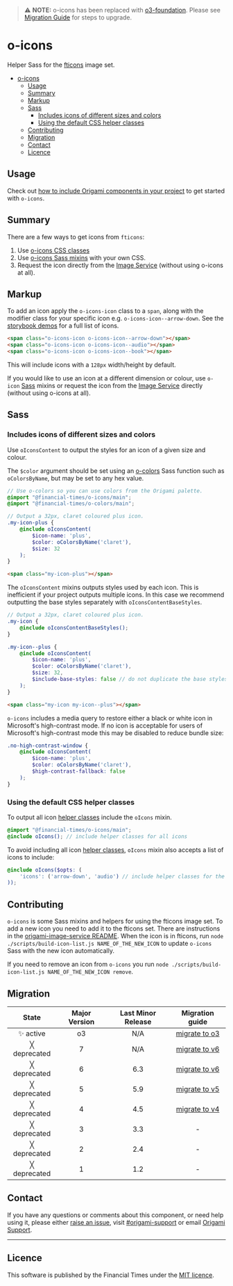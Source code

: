 > ⚠️ **NOTE:** o-icons has been replaced with [o3-foundation](../o3-foundation/README.md). Please see [Migration Guide](MIGRATION.md#migrating-from-v7-to-o3-foundation@3) for steps to upgrade.

# o-icons

Helper Sass for the [fticons](https://o2.origami.ft.com/?path=/story/o2-core_deprecated-o-icons--icons&globals=backgrounds:!undefined) image set.

- [o-icons](#o-icons)
	- [Usage](#usage)
	- [Summary](#summary)
	- [Markup](#markup)
	- [Sass](#sass)
		- [Includes icons of different sizes and colors](#includes-icons-of-different-sizes-and-colors)
		- [Using the default CSS helper classes](#using-the-default-css-helper-classes)
	- [Contributing](#contributing)
	- [Migration](#migration)
	- [Contact](#contact)
	- [Licence](#licence)

## Usage

Check out [how to include Origami components in your project](https://origami.ft.com/documentation/components/#including-origami-components-in-your-project) to get started with `o-icons`.

## Summary

There are a few ways to get icons from `fticons`:

1.  Use [o-icons CSS classes](#markup)
2.  Use [o-icons Sass mixins](#sass) with your own CSS.
3.  Request the icon directly from the [Image Service](https://www.ft.com/__origami/service/image/v2/docs/url-builder?url=fticon-v1%3Aarrow-down&preview=true) (without using o-icons at all).


## Markup

To add an icon apply the `o-icons-icon` class to a `span`, along with the modifier class for your specific icon e.g. `o-icons-icon--arrow-down`. See the [storybook demos](https://o2.origami.ft.com/?path=/story/o2-core_deprecated-o-icons--icons&globals=backgrounds:!undefined) for a full list of icons.

```html
<span class="o-icons-icon o-icons-icon--arrow-down"></span>
<span class="o-icons-icon o-icons-icon--audio"></span>
<span class="o-icons-icon o-icons-icon--book"></span>
```

This will include icons with a `128px` width/height by default.

If you would like to use an icon at a different dimension or colour, use `o-icon` [Sass](#sass) mixins or request the icon from the [Image Service](https://www.ft.com/__origami/service/image/v2/docs/url-builder?url=fticon-v1%3Aarrow-down&preview=true) directly (without using o-icons at all).

## Sass

### Includes icons of different sizes and colors

Use `oIconsContent` to output the styles for an icon of a given size and colour.

The `$color` argument should be set using an [o-colors](https://o2.origami.ft.com/?path=/docs/o2-core_deprecated-o-colors-readme--docs&globals=backgrounds:!undefined) Sass function such as `oColorsByName`, but may be set to any hex value.

```scss
// Use o-colors so you can use colors from the Origami palette.
@import "@financial-times/o-icons/main";
@import "@financial-times/o-colors/main";

// Output a 32px, claret coloured plus icon.
.my-icon-plus {
	@include oIconsContent(
		$icon-name: 'plus',
		$color: oColorsByName('claret'),
		$size: 32
	);
}
```

```html
<span class="my-icon-plus"></span>
```

The `oIconsContent` mixins outputs styles used by each icon. This is inefficient if your project outputs multiple icons. In this case we recommend outputting the base styles separately with `oIconsContentBaseStyles`.

```scss
// Output a 32px, claret coloured plus icon.
.my-icon {
	@include oIconsContentBaseStyles();
}

.my-icon--plus {
	@include oIconsContent(
		$icon-name: 'plus',
		$color: oColorsByName('claret'),
		$size: 32,
		$include-base-styles: false // do not duplicate the base styles
	);
}
```

```html
<span class="my-icon my-icon--plus"></span>
```

`o-icons` includes a media query to restore either a black or white icon in Microsoft's high-contrast mode. If no icon is acceptable for users of Microsoft's high-contrast mode this may be disabled to reduce bundle size:

```scss
.no-high-contrast-window {
	@include oIconsContent(
		$icon-name: 'plus',
		$color: oColorsByName('claret'),
		$high-contrast-fallback: false
	);
}
```

### Using the default CSS helper classes

To output all icon [helper classes](#markup) include the `oIcons` mixin.
```scss
@import "@financial-times/o-icons/main";
@include oIcons(); // include helper classes for all icons
```

To avoid including all icon [helper classes](#markup), `oIcons` mixin also accepts a list of icons to include:
```scss
@include oIcons($opts: (
	'icons': ('arrow-down', 'audio') // include helper classes for the arrow-down and audio icons
));
```

## Contributing

`o-icons` is some Sass mixins and helpers for using the fticons image set. To add a new icon you need to add it to the fticons set. There are instructions in the [origami-image-service README](https://github.com/Financial-Times/origami-image-service#adding-images). When the icon is in fticons, run `node ./scripts/build-icon-list.js NAME_OF_THE_NEW_ICON` to update `o-icons` Sass with the new icon automatically.

If you need to remove an icon from `o-icons` you run `node ./scripts/build-icon-list.js NAME_OF_THE_NEW_ICON remove`.

## Migration

State | Major Version | Last Minor Release |                         Migration guide                          |
:---: |:-------------:| :---: |:----------------------------------------------------------------:
✨ active |      o3       | N/A  | [migrate to o3](MIGRATION.md#migrating-from-v7-to-o3-foundation@3) |
╳ deprecated |       7       | N/A  |      [migrate to v6](MIGRATION.md#migrating-from-v6-to-v7)       |
╳ deprecated |       6       | 6.3  |      [migrate to v6](MIGRATION.md#migrating-from-v5-to-v6)       |
╳ deprecated |       5       | 5.9  |      [migrate to v5](MIGRATION.md#migrating-from-v4-to-v5)       |
╳ deprecated |       4       | 4.5  |      [migrate to v4](MIGRATION.md#migrating-from-v3-to-v4)       |
╳ deprecated |       3       | 3.3 |                                -                                 |
╳ deprecated |       2       | 2.4 |                                -                                 |
╳ deprecated |       1       | 1.2 |                                -                                 |

## Contact

If you have any questions or comments about this component, or need help using it, please either [raise an issue](https://github.com/Financial-Times/o-icons/issues), visit [#origami-support](https://financialtimes.slack.com/messages/origami-support/) or email [Origami Support](mailto:origami-support@ft.com).


***

## Licence

This software is published by the Financial Times under the [MIT licence](http://opensource.org/licenses/MIT).
